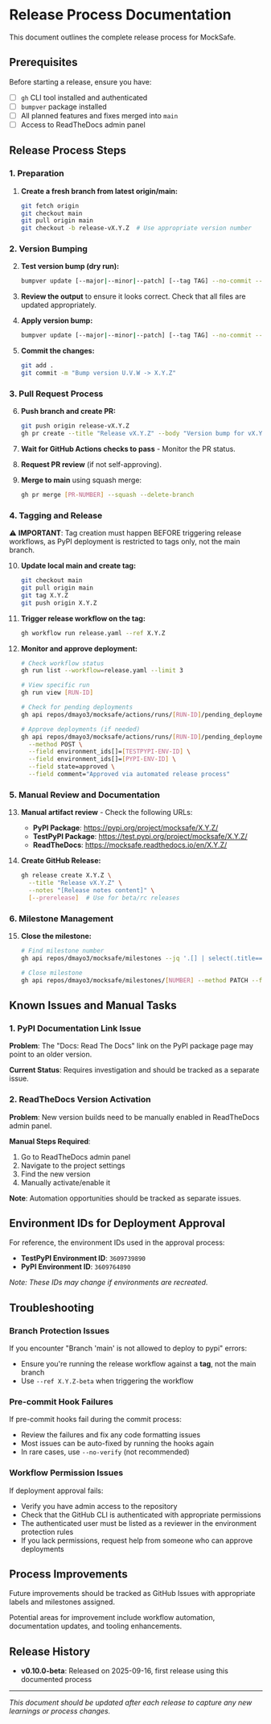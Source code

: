 # Release Process Documentation

This document outlines the complete release process for MockSafe.

## Prerequisites

Before starting a release, ensure you have:

- [ ] `gh` CLI tool installed and authenticated
- [ ] `bumpver` package installed
- [ ] All planned features and fixes merged into `main`
- [ ] Access to ReadTheDocs admin panel

## Release Process Steps

### 1. Preparation

1. **Create a fresh branch from latest origin/main:**
   ```bash
   git fetch origin
   git checkout main
   git pull origin main
   git checkout -b release-vX.Y.Z  # Use appropriate version number
   ```

### 2. Version Bumping

2. **Test version bump (dry run):**
   ```bash
   bumpver update [--major|--minor|--patch] [--tag TAG] --no-commit --no-tag-commit --dry
   ```

3. **Review the output** to ensure it looks correct. Check that all files are updated appropriately.

4. **Apply version bump:**
   ```bash
   bumpver update [--major|--minor|--patch] [--tag TAG] --no-commit --no-tag-commit
   ```

5. **Commit the changes:**
   ```bash
   git add .
   git commit -m "Bump version U.V.W -> X.Y.Z"
   ```

### 3. Pull Request Process

6. **Push branch and create PR:**
   ```bash
   git push origin release-vX.Y.Z
   gh pr create --title "Release vX.Y.Z" --body "Version bump for vX.Y.Z release. Closes #[issue-number]"
   ```

7. **Wait for GitHub Actions checks to pass** - Monitor the PR status.

8. **Request PR review** (if not self-approving).

9. **Merge to main** using squash merge:
   ```bash
   gh pr merge [PR-NUMBER] --squash --delete-branch
   ```

### 4. Tagging and Release

⚠️ **IMPORTANT**: Tag creation must happen BEFORE triggering release workflows, as PyPI deployment is restricted to tags only, not the main branch.

10. **Update local main and create tag:**
    ```bash
    git checkout main
    git pull origin main
    git tag X.Y.Z
    git push origin X.Y.Z
    ```

11. **Trigger release workflow on the tag:**
    ```bash
    gh workflow run release.yaml --ref X.Y.Z
    ```

12. **Monitor and approve deployment:**
    ```bash
    # Check workflow status
    gh run list --workflow=release.yaml --limit 3

    # View specific run
    gh run view [RUN-ID]

    # Check for pending deployments
    gh api repos/dmayo3/mocksafe/actions/runs/[RUN-ID]/pending_deployments

    # Approve deployments (if needed)
    gh api repos/dmayo3/mocksafe/actions/runs/[RUN-ID]/pending_deployments \
      --method POST \
      --field environment_ids[]=[TESTPYPI-ENV-ID] \
      --field environment_ids[]=[PYPI-ENV-ID] \
      --field state=approved \
      --field comment="Approved via automated release process"
    ```

### 5. Manual Review and Documentation

13. **Manual artifact review** - Check the following URLs:
    - **PyPI Package**: https://pypi.org/project/mocksafe/X.Y.Z/
    - **TestPyPI Package**: https://test.pypi.org/project/mocksafe/X.Y.Z/
    - **ReadTheDocs**: https://mocksafe.readthedocs.io/en/X.Y.Z/

14. **Create GitHub Release:**
    ```bash
    gh release create X.Y.Z \
      --title "Release vX.Y.Z" \
      --notes "[Release notes content]" \
      [--prerelease]  # Use for beta/rc releases
    ```

### 6. Milestone Management

15. **Close the milestone:**
    ```bash
    # Find milestone number
    gh api repos/dmayo3/mocksafe/milestones --jq '.[] | select(.title=="vX.Y") | .number'

    # Close milestone
    gh api repos/dmayo3/mocksafe/milestones/[NUMBER] --method PATCH --field state=closed
    ```

## Known Issues and Manual Tasks

### 1. PyPI Documentation Link Issue

**Problem**: The "Docs: Read The Docs" link on the PyPI package page may point to an older version.

**Current Status**: Requires investigation and should be tracked as a separate issue.

### 2. ReadTheDocs Version Activation

**Problem**: New version builds need to be manually enabled in ReadTheDocs admin panel.

**Manual Steps Required**:
1. Go to ReadTheDocs admin panel
2. Navigate to the project settings
3. Find the new version
4. Manually activate/enable it

**Note**: Automation opportunities should be tracked as separate issues.

## Environment IDs for Deployment Approval

For reference, the environment IDs used in the approval process:
- **TestPyPI Environment ID**: `3609739890`
- **PyPI Environment ID**: `3609764890`

*Note: These IDs may change if environments are recreated.*

## Troubleshooting

### Branch Protection Issues

If you encounter "Branch 'main' is not allowed to deploy to pypi" errors:
- Ensure you're running the release workflow against a **tag**, not the main branch
- Use `--ref X.Y.Z-beta` when triggering the workflow

### Pre-commit Hook Failures

If pre-commit hooks fail during the commit process:
- Review the failures and fix any code formatting issues
- Most issues can be auto-fixed by running the hooks again
- In rare cases, use `--no-verify` (not recommended)

### Workflow Permission Issues

If deployment approval fails:
- Verify you have admin access to the repository
- Check that the GitHub CLI is authenticated with appropriate permissions
- The authenticated user must be listed as a reviewer in the environment protection rules
- If you lack permissions, request help from someone who can approve deployments

## Process Improvements

Future improvements should be tracked as GitHub Issues with appropriate labels and milestones assigned.

Potential areas for improvement include workflow automation, documentation updates, and tooling enhancements.

## Release History

- **v0.10.0-beta**: Released on 2025-09-16, first release using this documented process

---

*This document should be updated after each release to capture any new learnings or process changes.*
